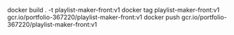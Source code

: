 docker build . -t playlist-maker-front:v1
docker tag playlist-maker-front:v1 gcr.io/portfolio-367220/playlist-maker-front:v1
docker push gcr.io/portfolio-367220/playlist-maker-front:v1